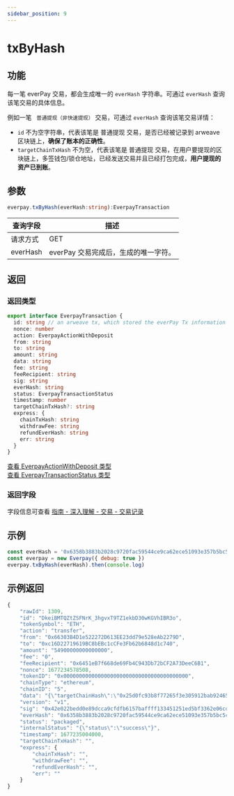 ```yaml
---
sidebar_position: 9
---
```


# txByHash

## 功能
每一笔 everPay 交易，都会生成唯一的 `everHash` 字符串。可通过 `everHash` 查询该笔交易的具体信息。

例如一笔  ` 普通提现（非快速提现）` 交易，可通过 `everHash` 查询该笔交易详情：
* `id` 不为空字符串，代表该笔是 普通提现 交易，是否已经被记录到 arweave 区块链上，**确保了账本的正确性**。
* `targetChainTxHash` 不为空，代表该笔是 普通提现 交易，在用户要提现的区块链上，多签钱包/锁仓地址，已经发送交易并且已经打包完成，**用户提现的资产已到账**。

## 参数
```ts
everpay.txByHash(everHash:string):EverpayTransaction
```

|查询字段|描述|
|---|---|
|请求方式|GET|
|everHash|everPay 交易完成后，生成的唯一字符。|

## 返回
### 返回类型

```ts
export interface EverpayTransaction {
  id: string // an arweave tx, which stored the everPay Tx information on the arweave blockchain
  nonce: number
  action: EverpayActionWithDeposit
  from: string
  to: string
  amount: string
  data: string
  fee: string
  feeRecipient: string
  sig: string
  everHash: string
  status: EverpayTransactionStatus
  timestamp: number
  targetChainTxHash?: string
  express: {
    chainTxHash: string
    withdrawFee: string
    refundEverHash: string
    err: string
  }
}
```
[查看 EverpayActionWithDeposit 类型](../types.md#everpayactionwithdeposit)  
[查看 EverpayTransactionStatus 类型](../types.md#everpaytransactionstatus)

### 返回字段
字段信息可查看 [指南 - 深入理解 - 交易 - 交易记录](../../../guide/dive/transaction#交易记录)
## 示例

```js
const everHash = '0x6358b3883b2028c9720fac59544ce9ca62ece51093e357b5bc5c71a7c59a13f5'
const everpay = new Everpay({ debug: true })
everpay.txByHash(everHash).then(console.log)
```

## 示例返回
```js
{
    "rawId": 1309,
    "id": "DkeiBMTQZtZSFNrK_3hgvxT9TZ1ekbD30wKGVhIBR3o",
    "tokenSymbol": "ETH",
    "action": "transfer",
    "from": "0x66303B4D1e522272D613EE23dd79e528eAb2279D",
    "to": "0xc16D22719619BC8bEBc1cCFe3Fb62b6848d1c740",
    "amount": "54900000000000000",
    "fee": "0",
    "feeRecipient": "0x6451eB7f668de69Fb4C943Db72bCF2A73DeeC6B1",
    "nonce": 1677234578508,
    "tokenID": "0x0000000000000000000000000000000000000000",
    "chainType": "ethereum",
    "chainID": "5",
    "data": "{\"targetChainHash\":\"0x25d0fc93b8f77265f3e305912bab924653c2c787cda34f3d65400db410ceb430\"}",
    "version": "v1",
    "sig": "0x42e022bedd0e89dcca9cfdfb6157baffff133451251ed5bf3362e06cd9f00e105cc326e3c7ad6ca12928b811a16e315672f8dba3c32ac68536bf8cf6c8348c601b",
    "everHash": "0x6358b3883b2028c9720fac59544ce9ca62ece51093e357b5bc5c71a7c59a13f5",
    "status": "packaged",
    "internalStatus": "{\"status\":\"success\"}",
    "timestamp": 1677235004000,
    "targetChainTxHash": "",
    "express": {
        "chainTxHash": "",
        "withdrawFee": "",
        "refundEverHash": "",
        "err": ""
    }
}
```